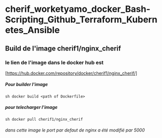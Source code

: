 # cherif_worketyamo_docker_Bash-Scripting_Github_Terraform_Kubernetes_Ansible

## Build de l'image  cherif1/nginx_cherif

### le lien de l'image dans le docker hub est

[https://hub.docker.com/repository/docker/cherif1/nginx_cherif/]


##### Pour builder l'image 

`sh docker build <path of Dockerfile>`

##### pour telecharger l'image  
`sh docker pull cherif1/nginx_cherif`  

######  dans cette image le port par defaut de nginx a été modifié par 5000 